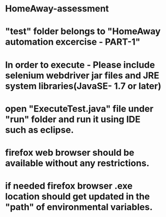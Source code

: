 # HomeAway-assessment
# "test" folder belongs to "HomeAway automation excercise - PART-1"
# In order to execute - Please include selenium webdriver jar files and JRE system libraries(JavaSE- 1.7 or later)
# open "ExecuteTest.java" file under "run" folder and run it using IDE such as eclipse.
# firefox web browser should be available without any restrictions.
# if needed firefox browser .exe location should get updated in the "path" of environmental variables.
